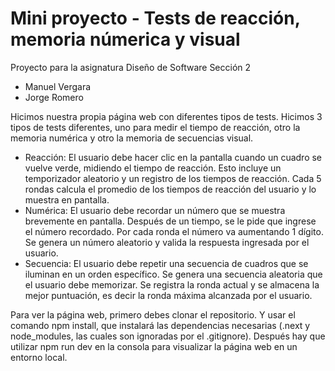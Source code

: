 # Mini proyecto - Tests de reacción, memoria númerica y visual
Proyecto para la asignatura Diseño de Software Sección 2
- Manuel Vergara
- Jorge Romero

Hicimos nuestra propia página web con diferentes tipos de tests.
Hicimos 3 tipos de tests diferentes, uno para medir el tiempo de reacción, otro la memoria numérica y otro la memoria de secuencias visual. 
* Reacción: El usuario debe hacer clic en la pantalla cuando un cuadro se vuelve verde, midiendo el tiempo de reacción. Esto incluye un temporizador aleatorio y un registro de los tiempos de reacción. Cada 5 rondas calcula el promedio de los tiempos de reacción del usuario y lo muestra en pantalla.
* Numérica:  El usuario debe recordar un número que se muestra brevemente en pantalla. Después de un tiempo, se le pide que ingrese el número recordado. Por cada ronda el número va aumentando 1 dígito. Se genera un número aleatorio y valida la respuesta ingresada por el usuario.
* Secuencia: El usuario debe repetir una secuencia de cuadros que se iluminan en un orden específico. Se genera una secuencia aleatoria que el usuario debe memorizar. Se registra la ronda actual y se almacena la mejor puntuación, es decir la ronda máxima alcanzada por el usuario. 

Para ver la página web, primero debes clonar el repositorio. Y usar el comando npm install, que instalará las dependencias necesarias (.next y node_modules, las cuales son ignoradas por el .gitignore). Después hay que utilizar npm run dev en la consola para visualizar la página web en un entorno local.

